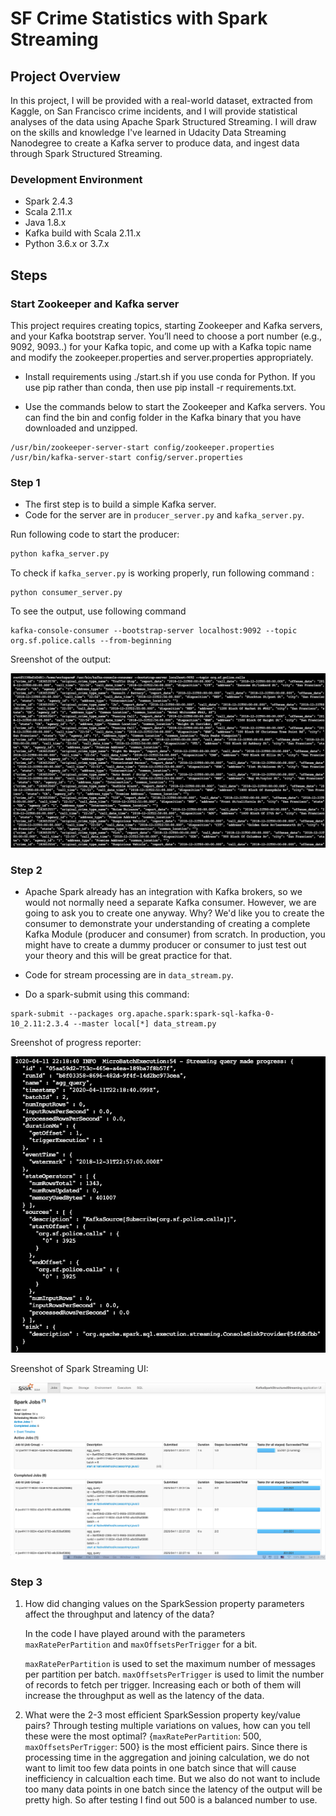 # SF Crime Statistics with Spark Streaming

## Project Overview

In this project, I will be provided with a real-world dataset, extracted from Kaggle, on San Francisco crime incidents, and I will provide statistical analyses of the data using Apache Spark Structured Streaming. I will draw on the skills and knowledge I've learned in Udacity Data Streaming Nanodegree to create a Kafka server to produce data, and ingest data through Spark Structured Streaming.

### Development Environment

- Spark 2.4.3
- Scala 2.11.x
- Java 1.8.x
- Kafka build with Scala 2.11.x
- Python 3.6.x or 3.7.x

## Steps
### Start Zookeeper and Kafka server
This project requires creating topics, starting Zookeeper and Kafka servers, and your Kafka bootstrap server. You’ll need to choose a port number (e.g., 9092, 9093..) for your Kafka topic, and come up with a Kafka topic name and modify the zookeeper.properties and server.properties appropriately.

- Install requirements using ./start.sh if you use conda for Python. If you use pip rather than conda, then use pip install -r requirements.txt.

- Use the commands below to start the Zookeeper and Kafka servers. You can find the bin and config folder in the Kafka binary that you have downloaded and unzipped.

```shell
/usr/bin/zookeeper-server-start config/zookeeper.properties
/usr/bin/kafka-server-start config/server.properties
```

### Step 1
- The first step is to build a simple Kafka server.
- Code for the server are in `producer_server.py` and `kafka_server.py`.

Run following code to start the producer:
```python
python kafka_server.py
```
To check if  `kafka_server.py` is working properly, run following command :
```shell
python consumer_server.py
```
To see the output, use following command
```shell
kafka-console-consumer --bootstrap-server localhost:9092 --topic org.sf.police.calls --from-beginning
```
Sreenshot of the output:

![](images/kafka_consumer_console_output.png)

### Step 2
- Apache Spark already has an integration with Kafka brokers, so we would not normally need a separate Kafka consumer. However, we are going to ask you to create one anyway. Why? We'd like you to create the consumer to demonstrate your understanding of creating a complete Kafka Module (producer and consumer) from scratch. In production, you might have to create a dummy producer or consumer to just test out your theory and this will be great practice for that.
- Code for stream processing are in `data_stream.py`.

- Do a spark-submit using this command: 
```shell
spark-submit --packages org.apache.spark:spark-sql-kafka-0-10_2.11:2.3.4 --master local[*] data_stream.py
```
Sreenshot of progress reporter:

![](images/progress_reporter.png)

Sreenshot of Spark Streaming UI:

![](images/spark_streaming_UI.png)


### Step 3
1. How did changing values on the SparkSession property parameters affect the throughput and latency of the data?

   In the code I have played around with the parameters `maxRatePerPartition` and `maxOffsetsPerTrigger` for a bit. 

   `maxRatePerPartition` is used to set the maximum number of messages per partition per batch. 
   `maxOffsetsPerTrigger` is used to limit the number of records to fetch per trigger.
   Increasing each or both of them will increase the throughput as well as the latency of the data.
   
2. What were the 2-3 most efficient SparkSession property key/value pairs? Through testing multiple variations on values, how can you tell these were the most optimal?
{`maxRatePerPartition`:  500, `maxOffsetsPerTrigger`: 500} is the most efficient pairs. Since there is processing time in the aggregation and joining calculation, we do not want to limit too few data points in one batch since that will cause inefficiency in calcualtion each time. But we also do not want to include too many data points in one batch since the latency of the output will be pretty high. So after testing I find out 500 is a balanced number to use.